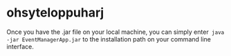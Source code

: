 # ohsyteloppuharj

Once you have the .jar file on your local machine, you can simply enter`
java -jar EventManagerApp.jar`
to the installation path on your command line interface. 
